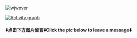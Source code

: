 <p align="left"> 
    <img src="https://komarev.com/ghpvc/?username=wjwever" alt="wjwever" /> 
</p>
 <a href="https://github.com/ashutosh00710/github-readme-activity-graph">
      <img src="https://github-readme-activity-graph.vercel.app/graph?username=wjwever&theme=xcode&hide_border=true" alt="Activity graph">
 </a>

#### ⬇️**点击下方图片留言**⬇️**Click the pic below to leave a message**⬇️

<!-- See also https://github.com/journey-ad/journey-ad/blob/master/README.md -->


